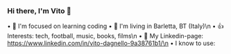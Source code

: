 ### Hi there, I'm Vito 👋

• 🎯 I'm focused on learning coding
• 🏡 I'm living in Barletta, BT (Italy)\n
• 👍 Interests: tech, football, music, books, films\n
• 🔗 My Linkedin-page: https://www.linkedin.com/in/vito-dagnello-9a38761b1/\n
• I know to use:
